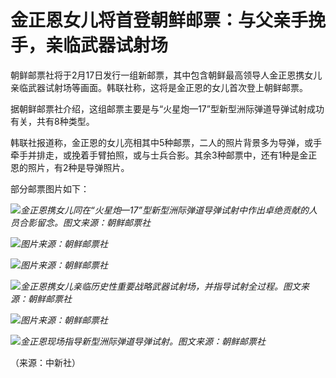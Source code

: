 # 金正恩女儿将首登朝鲜邮票：与父亲手挽手，亲临武器试射场

朝鲜邮票社将于2月17日发行一组新邮票，其中包含朝鲜最高领导人金正恩携女儿亲临武器试射场等画面。韩联社称，这将是金正恩的女儿首次登上朝鲜邮票。

据朝鲜邮票社介绍，这组邮票主要是与“火星炮—17”型新型洲际弹道导弹试射成功有关，共有8种类型。

韩联社报道称，金正恩的女儿亮相其中5种邮票，二人的照片背景多为导弹，或手牵手并排走，或挽着手臂拍照，或与士兵合影。其余3种邮票中，还有1种是金正恩的照片，有2种是导弹照片。

部分邮票图片如下：

![](https://inews.gtimg.com/newsapp_bt/0/15665994302/1000)_金正恩携女儿同在“火星炮—17”型新型洲际弹道导弹试射中作出卓绝贡献的人员合影留念。图文来源：朝鲜邮票社_

![](https://inews.gtimg.com/news_bt/OJDa3YnFZV81g0TCfJIv58TVy2fhj6-0VECc5cJQr666kAA/1000)_图片来源：朝鲜邮票社_

![](https://inews.gtimg.com/newsapp_bt/0/15665994310/1000)_图片来源：朝鲜邮票社_

![](https://inews.gtimg.com/newsapp_bt/0/15665994318/1000)_金正恩携女儿亲临历史性重要战略武器试射场，并指导试射全过程。图文来源：朝鲜邮票社_

![](https://inews.gtimg.com/newsapp_bt/0/15665238833/1000)_图片来源：朝鲜邮票社_

![](https://inews.gtimg.com/newsapp_bt/0/15665994338/1000)_金正恩现场指导新型洲际弹道导弹试射。图文来源：朝鲜邮票社_

（来源：中新社）

